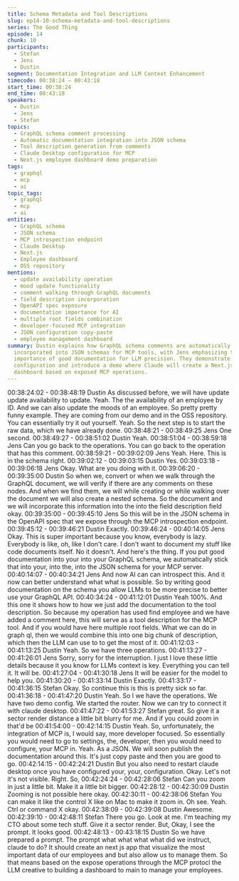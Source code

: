```yaml
---
title: Schema Metadata and Tool Descriptions
slug: ep14-10-schema-metadata-and-tool-descriptions
series: The Good Thing
episode: 14
chunk: 10
participants:
  - Stefan
  - Jens
  - Dustin
segment: Documentation Integration and LLM Context Enhancement
timecode: 00:38:24 – 00:43:18
start_time: 00:38:24
end_time: 00:43:18
speakers:
  - Dustin
  - Jens
  - Stefan
topics:
  - GraphQL schema comment processing
  - Automatic documentation integration into JSON schema
  - Tool description generation from comments
  - Claude Desktop configuration for MCP
  - Next.js employee dashboard demo preparation
tags:
  - graphql
  - mcp
  - ai
topic_tags:
  - graphql
  - mcp
  - ai
entities:
  - GraphQL schema
  - JSON schema
  - MCP introspection endpoint
  - Claude Desktop
  - Next.js
  - Employee dashboard
  - OSS repository
mentions:
  - update availability operation
  - mood update functionality
  - comment walking through GraphQL documents
  - field description incorporation
  - OpenAPI spec exposure
  - documentation importance for AI
  - multiple root fields combination
  - developer-focused MCP integration
  - JSON configuration copy-paste
  - employee management dashboard
summary: Dustin explains how GraphQL schema comments are automatically processed and
  incorporated into JSON schemas for MCP tools, with Jens emphasizing the critical
  importance of good documentation for LLM precision. They demonstrate Claude Desktop
  configuration and introduce a demo where Claude will create a Next.js employee management
  dashboard based on exposed MCP operations.
---
```


00:38:24:02 - 00:38:48:19
Dustin
As discussed before, we will have update update availability to update. Yeah. The the
availability of an employee by ID. And we can also update the moods of an employee. So pretty
pretty funny example. They are coming from our demo and in the OSS repository. You can
essentially try it out yourself. Yeah. So the next step is to start the raw data, which we have
already done.
00:38:48:21 - 00:38:49:25
Jens
One second.
00:38:49:27 - 00:38:51:02
Dustin
Yeah.
00:38:51:04 - 00:38:59:18
Jens
Can you go back to the operations. You can go back to the operation that has this comment.
00:38:59:21 - 00:39:02:09
Jens
Yeah. Here. This is in the schema right.
00:39:02:12 - 00:39:03:15
Dustin
Yes.
00:39:03:18 - 00:39:06:18
Jens
Okay. What are you doing with it.
00:39:06:20 - 00:39:35:00
Dustin
So when we, convert or when we walk through the GraphQL document, we will verify if there are
any comments on these nodes. And when we find them, we will while creating or while walking
over the document we will also create a nested schema. So the document and we will
incorporate this information into the into the field description field okay.
00:39:35:00 - 00:39:45:10
Jens
So this will be in the JSON schema in the OpenAPI spec that we expose through the MCP
introspection endpoint.
00:39:45:12 - 00:39:46:21
Dustin
Exactly.
00:39:46:24 - 00:40:14:05
Jens
Okay. This is super important because you know, everybody is lazy. Everybody is like, oh, like I
don't care. I don't want to document my stuff like code documents itself. No it doesn't. And
here's the thing. If you put good documentation into your into your GraphQL schema, we
automatically stick that into your, into the, into the JSON schema for your MCP server.
00:40:14:07 - 00:40:34:21
Jens
And now AI can can introspect this. And it now can better understand what what is possible. So
by writing good documentation on the schema you allow LLMs to be more precise to better use
your GraphQL API.
00:40:34:24 - 00:41:12:01
Dustin
Yeah 100%. And this one it shows how to how we just add the documentation to the tool
description. So because my operation has used find employee and we have added a comment
here, this will serve as a tool description for the MCP tool. And if you would have here multiple
root fields. What we can do in graph ql, then we would combine this into one big chunk of
description, which then the LLM can use to to get the most of it.
00:41:12:03 - 00:41:13:25
Dustin
Yeah. So we have three operations.
00:41:13:27 - 00:41:26:01
Jens
Sorry, sorry for the interruption. I just I love these little details because it you know for LLMs
context is key. Everything you can tell it.
It will be.
00:41:27:04 - 00:41:30:18
Jens
It will be easier for the model to help you.
00:41:30:20 - 00:41:33:14
Dustin
Exactly.
00:41:33:17 - 00:41:36:15
Stefan
Okay. So continue this is this is pretty sick so far.
00:41:36:18 - 00:41:47:20
Dustin
Yeah. So I we have the operations. We have two demo config. We started the router. Now we
can try to connect it with claude desktop.
00:41:47:22 - 00:41:53:27
Stefan
great.
So give it a sector render distance a little bit blurry for me. And if you could zoom in that'd be
00:41:54:00 - 00:42:14:15
Dustin
Yeah. So, unfortunately, the integration of MCP is, I would say, more developer focused. So
essentially you would need to go to settings, the, developer, then you would need to configure,
your MCP in. Yeah. As a JSON. We will soon publish the documentation around this. It's just
copy paste and then you are good to go.
00:42:14:15 - 00:42:24:21
Dustin
But you also need to restart claude desktop once you have configured your, your, configuration.
Okay. Let's not it's not visible. Right. So,
00:42:24:24 - 00:42:28:06
Stefan
Can you zoom in just a little bit. Make it a little bit bigger.
00:42:28:12 - 00:42:30:09
Dustin
Zooming is not possible here okay.
00:42:30:11 - 00:42:38:06
Stefan
You can make it like the control X like on Mac to make it zoom in. Oh see. Yeah. Ctrl or
command X okay.
00:42:38:09 - 00:42:39:08
Dustin
Awesome.
00:42:39:10 - 00:42:48:11
Stefan
There you go. Look at me. I'm teaching my CTO about some tech stuff. Give it a sector render.
But, Okay, I see the prompt. It looks good.
00:42:48:13 - 00:43:18:15
Dustin
So we have prepared a prompt. The prompt what what what what did we instruct, claude to do?
It should create an next js app that visualize the most important data of our employees and but
also allow us to manage them. So that means based on the expose operations through the
MCP protocl the LLM creative to building a dashboard to main to manage your employees.